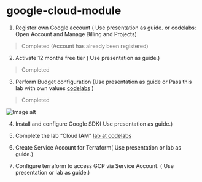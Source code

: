 # google-cloud-module

1. Register own Google account ( Use presentation as guide. or codelabs: Open Account and Manage Billing and Projects)

> Completed (Account has already been registered)

2. Activate 12 months free tier ( Use presentation as guide.)

> Completed

3. Perform Budget configuration (Use presentation as guide or Pass this lab with own values [codelabs][1] )
> Completed

![Image alt](https://github.com/MNT-Lab/google-cloud-module/blob/vandrushkevich/img/biilling.png)

4. Install and configure Google SDK( Use presentation as guide.)

5. Complete the lab “Cloud IAM” [lab at codelabs][2]

6. Create Service Account for Terraform( Use presentation or lab as guide.)

7. Configure terraform to access GCP via Service Account. ( Use presentation or lab as guide.)


[1]: https://codelabs.developers.google.com/codelabs/gcp-infra-billing-administration/index.html?index=..%2F..cloud#0
[2]: https://codelabs.developers.google.com/codelabs/gcp-infra-cloud-iam/index.html?index=..%2F..cloud#0
